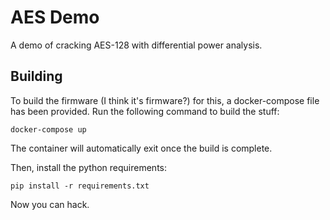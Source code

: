 AES Demo
========

A demo of cracking AES-128 with differential power analysis.

Building
--------

To build the firmware (I think it's firmware?) for this, a docker-compose file
has been provided. Run the following command to build the stuff:

```shell
docker-compose up
```

The container will automatically exit once the build is complete.

Then, install the python requirements:

```shell
pip install -r requirements.txt
```

Now you can hack.